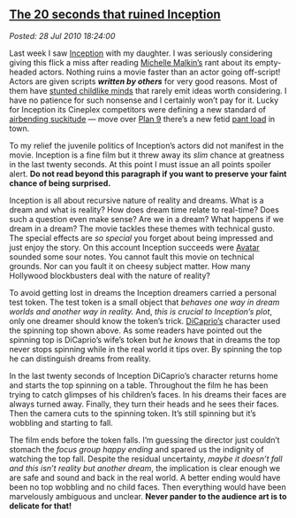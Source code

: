  
[The 20 seconds that ruined Inception](https://bakerjd99.wordpress.com/2010/07/28/the-20-seconds-that-ruined-inception/)
-----------------------------------------------------------------------------------------------------------------------

*Posted: 28 Jul 2010 18:24:00*

Last week I saw [Inception](https://www.rottentomatoes.com/m/inception/)
with my daughter. I was seriously considering giving this flick a miss
after reading [Michelle
Malkin’s](https://michellemalkin.com/2010/07/17/if-you-miss-just-one-movie-this-year-make-it-inception/)
rant about its empty-headed actors. Nothing ruins a movie faster than an
actor going off-script! Actors are given scripts ***written by others***
for very good reasons. Most of them have [stunted childlike
minds](https://www.huffingtonpost.com/jim-carrey/the-judgment-on-vaccines\_b\_189777.html)
that rarely emit ideas worth considering. I have no patience for such
nonsense and I certainly won’t pay for it. Lucky for Inception its
Cineplex competitors were defining a new standard of [airbending
suckitude](https://www.rottentomatoes.com/m/last\_airbender/) — move over
[Plan 9](https://en.wikipedia.org/wiki/Plan\_9\_from\_Outer\_Space)
there’s a new fetid [pant
load](https://www.doubletongued.org/index.php/dictionary/pant\_load/) in
town.

To my relief the juvenile politics of Inception’s actors did not
manifest in the movie. Inception is a fine film but it threw away its
*slim* chance at greatness in the last twenty seconds. At this point I
must issue an all points spoiler alert. **Do not read beyond this
paragraph if you want to preserve your faint chance of being
surprised.**

Inception is all about recursive nature of reality and dreams. What is a
dream and what is reality? How does dream time relate to real-time? Does
such a question even make sense? Are we in a dream? What happens if we
dream in a dream? The movie tackles these themes with technical gusto.
The special effects are *so special* you forget about being impressed
and just enjoy the story. On this account Inception succeeds were
[Avatar](https://www.avatarmovie.com/) sounded some sour notes. You
cannot fault this movie on technical grounds. Nor can you fault it on
cheesy subject matter. How many Hollywood blockbusters deal with the
nature of reality?

To avoid getting lost in dreams the Inception dreamers carried a
personal test token. The test token is a small object that *behaves one
way in dream worlds and another way in reality.* And, *this is crucial
to Inception’s plot*, only one dreamer should know the token’s trick.
[DiCaprio’s](https://en.wikipedia.org/wiki/Leonardo\_DiCaprio) character
used the spinning top shown above. As some readers have pointed out the
spinning top is DiCaprio’s wife’s token but *he knows* that in dreams
the top never stops spinning while in the real world it tips over. By
spinning the top he can distinguish dreams from reality.

In the last twenty seconds of Inception DiCaprio’s character returns
home and starts the top spinning on a table. Throughout the film he has
been trying to catch glimpses of his children’s faces. In his dreams
their faces are always turned away. Finally, they turn their heads and
he sees their faces. Then the camera cuts to the spinning token. It’s
still spinning but it’s wobbling and starting to fall.

The film ends before the token falls. I’m guessing the director just
couldn’t stomach the *focus group happy ending* and spared us the
indignity of watching the top fall. Despite the residual uncertainty,
*maybe it doesn’t fall and this isn’t reality but another dream*, the
implication is clear enough we are safe and sound and back in the real
world. A better ending would have been no top wobbling and no child
faces. Then everything would have been marvelously ambiguous and
unclear. **Never pander to the audience art is to delicate for that!**
